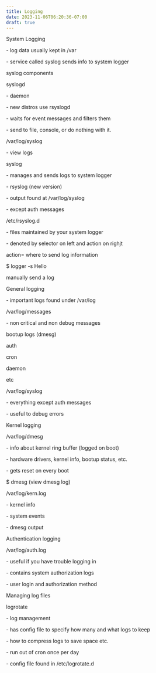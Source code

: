 ```yaml
---
title: Logging
date: 2023-11-06T06:20:36-07:00
draft: true
---
```

System Logging

\- log data usually kept in /var

\- service called syslog sends info to system logger

syslog components

syslogd

\- daemon

\- new distros use rsyslogd

\- waits for event messages and filters them

\- send to file, console, or do nothing with it.

/var/log/syslog

\- view logs

syslog

\- manages and sends logs to system logger

\- rsyslog (new version)

\- output found at /var/log/syslog

\- except auth messages

/etc/rsyslog.d

\- files maintained by your system logger

\- denoted by selector on left and action on righjt

action= where to send log information

$ logger -s Hello

manually send a log

General logging

\- important logs found under /var/log

/var/log/messages

\- non critical and non debug messages

bootup logs (dmesg)

auth

cron

daemon

etc

/var/log/syslog

\- everything except auth messages

\- useful to debug errors

Kernel logging

/var/log/dmesg

\- info about kernel ring buffer (logged on boot)

\- hardware drivers, kernel info, bootup status, etc.

\- gets reset on every boot

$ dmesg (view dmesg log)

/var/log/kern.log

\- kernel info

\- system events

\- dmesg output

Authentication logging

/var/log/auth.log

\- useful if you have trouble logging in

\- contains system authorization logs

\- user login and authorization method

Managing log files

logrotate

\- log management

\- has config file to specify how many and what logs to keep

\- how to compress logs to save space etc.

\- run out of cron once per day

\- config file found in /etc/logrotate.d
